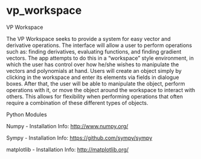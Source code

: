 # vp_workspace
VP Workspace

The VP Workspace seeks to provide a system for easy vector and derivative operations. The interface will allow a user to perform operations such as: finding derivatives, evaluating functions, and finding gradient vectors. The app attempts to do this in a “workspace” style environment, in which the user has control over how he/she wishes to manipulate the vectors and polynomials at hand. Users will create an object simply by clicking in the workspace and enter its elements via fields in dialogue boxes. After that, the user will be able to manipulate the object, perform operations with it, or move the object around the workspace to interact with others. This allows for flexibility when performing operations that often require a combination of these different types of objects.

Python Modules

Numpy - Installation Info: http://www.numpy.org/

Sympy - Installation Info: https://github.com/sympy/sympy

matplotlib - Installation Info: http://matplotlib.org/
